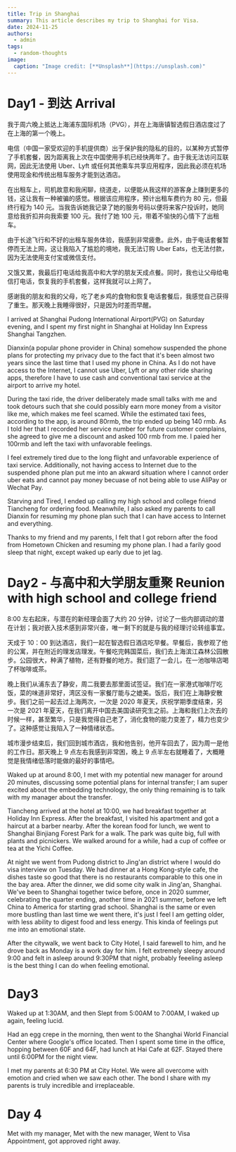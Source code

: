 ```yaml
---
title: Trip in Shanghai
summary: This article describes my trip to Shanghai for Visa.
date: 2024-11-25
authors:
  - admin
tags:
  - random-thoughts
image:
  caption: "Image credit: [**Unsplash**](https://unsplash.com)"
---
```


# Day1 - 到达 Arrival

我于周六晚上抵达上海浦东国际机场（PVG），并在上海唐镇智选假日酒店度过了在上海的第一个晚上。

电信（中国一家受欢迎的手机提供商）出于保护我的隐私的目的，以某种方式暂停了手机套餐，因为距离我上次在中国使用手机已经快两年了。由于我无法访问互联网，因此无法使用 Uber、Lyft 或任何其他乘车共享应用程序，因此我必须在机场使用现金和传统出租车服务才能到达酒店。

在出租车上，司机故意和我闲聊，绕道走，以便能从我这样的游客身上赚到更多的钱，这让我有一种被骗的感觉。根据该应用程序，预计出租车费约为 80 元，但最终行程为 140 元。当我告诉她我记录了她的服务号码以便将来客户投诉时，她同意给我折扣并向我索要 100 元。我付了她 100 元，带着不愉快的心情下了出租车。

由于长途飞行和不好的出租车服务体验，我感到非常疲惫。此外，由于电话套餐暂停而无法上网，这让我陷入了尴尬的境地，我无法订购 Uber Eats，也无法付款，因为无法使用支付宝或微信支付。

又饿又累，我最后打电话给我高中和大学的朋友天成点餐。同时，我也让父母给电信打电话，恢复我的手机套餐，这样我就可以上网了。

感谢我的朋友和我的父母，吃了老乡鸡的食物和恢复电话套餐后，我感觉自己获得了重生。那天晚上我睡得很好，只是因为时差而早醒。

I arrived at Shanghai Pudong International Airport(PVG) on Saturday evening, and I spent my first night in Shanghai at Holiday Inn Express Shanghai Tangzhen.

Dianxin(a popular phone provider in China) somehow suspended the phone plans for protecting my privacy due to the fact that it's been almost two years since the last time that I used my phone in China. As I do not have access to the Internet, I cannot use Uber, Lyft or any other ride sharing apps, therefore I have to use cash and conventional taxi service at the airport to arrive my hotel.

During the taxi ride, the driver deliberately made small talks with me and took detours such that she could possibly earn more money from a visitor like me, which makes me feel scamed. While the estimated taxi fees, according to the app, is around 80rmb, the trip ended up being 140 rmb. As I told her that I recorded her service number for future customer complains, she agreed to give me a discount and asked 100 rmb from me. I paied her 100rmb and left the taxi with unfavorable feelings.

I feel extremely tired due to the long flight and unfavorable experience of taxi service. Additionally, not having access to Internet due to the suspended phone plan put me into an akward situation where I cannot order uber eats and cannot pay money becuase of not being able to use AliPay or Wechat Pay.

Starving and Tired, I ended up calling my high school and college friend Tiancheng for ordering food. Meanwhile, I also asked my parents to call Dianxin for resuming my phone plan such that I can have access to Internet and everything.

Thanks to my friend and my parents, I felt that I got reborn after the food from Hometown Chicken and resuming my phone plan. I had a farily good sleep that night, except waked up early due to jet lag.

# Day2 - 与高中和大学朋友重聚 Reunion with high school and college friend

8:00 左右起床，与潜在的新经理会面了大约 20 分钟，讨论了一些内部调动的潜在计划；我对嵌入技术感到非常兴奋，唯一剩下的就是与我的经理讨论转组事宜。

天成于 10：00 到达酒店，我们一起在智选假日酒店吃早餐。早餐后，我参观了他的公寓，并在附近的理发店理发。午餐吃完韩国菜后，我们去上海滨江森林公园散步。公园很大，种满了植物，还有野餐的地方。我们逛了一会儿，在一池咖啡店喝了杯咖啡或茶。

晚上我们从浦东去了静安，周二我要去那里面试签证。我们在一家港式咖啡厅吃饭，菜的味道非常好，湾区没有一家餐厅能与之媲美。饭后，我们在上海静安散步。我们之前一起去过上海两次，一次是 2020 年夏天，庆祝学期季度结束，另一次是 2021 年夏天，在我们离开中国去美国读研究生之前。上海和我们上次去的时候一样，甚至繁华，只是我觉得自己老了，消化食物的能力变差了，精力也变少了。这种感觉让我陷入了一种情绪状态。

城市漫步结束后，我们回到城市酒店，我和他告别，他开车回去了，因为周一是他的工作日。那天晚上 9 点左右我感到非常困，晚上 9 点半左右就睡着了，大概睡觉是我情绪低落时能做的最好的事情吧。

Waked up at around 8:00, I met with my potential new manager for around 20 minutes, discussing some potential plans for internal transfer; I am super excited about the embedding technology, the only thing remaining is to talk with my manager about the transfer.

Tiancheng arrived at the hotel at 10:00, we had breakfast together at Holiday Inn Express. After the breakfast, I visited his apartment and got a haircut at a barber nearby. After the korean food for lunch, we went to Shanghai Binjiang Forest Park for a walk. The park was quite big, full with plants and picnickers. We walked around for a while, had a cup of coffee or tea at the Yichi Coffee.

At night we went from Pudong district to Jing'an district where I would do visa interview on Tuesday. We had dinner at a Hong Kong-style cafe, the dishes taste so good that there is no restaurants comparable to this one in the bay area. After the dinner, we did some city walk in Jing'an, Shanghai. We've been to Shanghai together twice before, once in 2020 summer, celebrating the quarter ending, another time in 2021 summer, before we left China to America for starting grad school. Shanghai is the same or even more bustling than last time we went there, it's just I feel I am getting older, with less ability to digest food and less energy. This kinda of feelings put me into an emotional state.

After the citywalk, we went back to City Hotel, I said farewell to him, and he drove back as Monday is a work day for him. I felt extremely sleepy around 9:00 and felt in asleep around 9:30PM that night, probably feeeling asleep is the best thing I can do when feeling emotional.

# Day3

Waked up at 1:30AM, and then Slept from 5:00AM to 7:00AM, I waked up again, feeling lucid.

Had an egg crepe in the morning, then went to the Shanghai World Financial Center where Google's office located. Then I spent some time in the office, hopping between 60F and 64F, had lunch at Hai Cafe at 62F. Stayed there until 6:00PM for the night view.

I met my parents at 6:30 PM at City Hotel. We were all overcome with emotion and cried when we saw each other. The bond I share with my parents is truly incredible and irreplaceable.

# Day 4

Met with my manager, Met with the new manager, Went to Visa Appointment, got approved right away.
